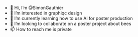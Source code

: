 - 👋 Hi, I’m @SimonGauthier
- 👀 I’m interested in graphiqc design
- 🌱 I’m currently learning how to use Ai for poster production
- 💞️ I’m looking to collaborate on a poster project about bees
- 📫 How to reach me is private

<!---
SimonGauthier/SimonGauthier is a ✨ special ✨ repository because its `README.md` (this file) appears on your GitHub profile.
You can click the Preview link to take a look at your changes.
--->
